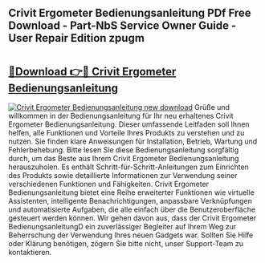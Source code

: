 ## Crivit Ergometer Bedienungsanleitung PDf Free Download - Part-NbS Service Owner Guide - User Repair Edition zpugm

# <h2><a href="http://df5a5je.blite.top/?on=Crivit+Ergometer+Bedienungsanleitung">🔗Download 👉🔴 Crivit Ergometer Bedienungsanleitung</a></h2>

[![Crivit Ergometer Bedienungsanleitung new download](https://i.imgur.com/lujVjoI.png)](http://df5a5je.blite.top/?on=Crivit+Ergometer+Bedienungsanleitung)
Grüße und willkommen in der Bedienungsanleitung für Ihr neu erhaltenes Crivit Ergometer Bedienungsanleitung. Dieser umfassende Leitfaden soll Ihnen helfen, alle Funktionen und Vorteile Ihres Produkts zu verstehen und zu nutzen. Sie finden klare Anweisungen für Installation, Betrieb, Wartung und Fehlerbehebung. Bitte lesen Sie diese Bedienungsanleitung sorgfältig durch, um das Beste aus Ihrem Crivit Ergometer Bedienungsanleitung herauszuholen. Es enthält Schritt-für-Schritt-Anleitungen zum Einrichten des Produkts sowie detaillierte Informationen zur Verwendung seiner verschiedenen Funktionen und Fähigkeiten. Crivit Ergometer Bedienungsanleitung bietet eine Reihe erweiterter Funktionen wie virtuelle Assistenten, intelligente Benachrichtigungen, anpassbare Verknüpfungen und automatisierte Aufgaben, die alle einfach über die Benutzeroberfläche gesteuert werden können. Wir gehen davon aus, dass der Crivit Ergometer BedienungsanleitungD ein zuverlässiger Begleiter auf Ihrem Weg zur Beherrschung der Verwendung Ihres neuen Gadgets war. Sollten Sie Hilfe oder Klärung benötigen, zögern Sie bitte nicht, unser Support-Team zu kontaktieren.
